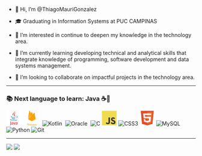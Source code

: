 

- 👋 Hi, I’m @ThiagoMauriGonzalez
- 🎓 Graduating in Information Systems at PUC CAMPINAS

- 👀 I’m interested in continue to deepen my knowledge in the technology area.
- 🌱 I’m currently learning developing technical and analytical skills that integrate knowledge of programming, software development and data systems management.
- 💞️ I’m looking to collaborate on impactful projects in the technology area.

---

### 📚 Next language to learn: Java ☕👀
 
<!---
ThiagoMauriGonzalez/ThiagoMauriGonzalez is a ✨ special ✨ repository because its `README.md` (this file) appears on your GitHub profile.
You can click the Preview link to take a look at your changes.
--->

<div>
  <img src="https://github.com/devicons/devicon/blob/master/icons/java/java-original-wordmark.svg" title="Java" alt="Java" width="40" height="40"/>&nbsp;
  <img src="https://github.com/devicons/devicon/blob/master/icons/firebase/firebase-plain-wordmark.svg" title="Firebase" alt="Firebase" width="40" height="40"/>&nbsp;
  <img src="https://cdn.jsdelivr.net/gh/devicons/devicon/icons/kotlin/kotlin-original.svg" width="40" height="40" alt="Kotlin"/>&nbsp;
  <img src="https://cdn.jsdelivr.net/gh/devicons/devicon/icons/oracle/oracle-original.svg" width="40" height="40" alt="Oracle"/>&nbsp;
  <img src="https://cdn.jsdelivr.net/gh/devicons/devicon/icons/c/c-original.svg" width="40" height="40" alt="C"/>
  <img src="https://github.com/devicons/devicon/blob/master/icons/javascript/javascript-original.svg" title="JavaScript" alt="JavaScript" width="40" height="40"/>
  <img src="https://cdn.jsdelivr.net/gh/devicons/devicon/icons/css3/css3-original.svg" width="40" height="40" alt="CSS3"/>
  <img src="https://github.com/devicons/devicon/blob/master/icons/html5/html5-original.svg" title="HTML5" alt="HTML" width="40" height="40"/>
  <img src="https://cdn.jsdelivr.net/gh/devicons/devicon/icons/mysql/mysql-original.svg" width="40" height="40" alt="MySQL"/>
  <img src="https://cdn.jsdelivr.net/gh/devicons/devicon/icons/python/python-original.svg" width="40" height="40" alt="Python"/>
  <img src="https://cdn.jsdelivr.net/gh/devicons/devicon/icons/git/git-original.svg" width="40" height="40" alt="Git"/>
</div>

---


<div align = "left">
<img height = "200em" src="https://github-readme-stats.vercel.app/api/top-langs/?username=ThiagoMauriGonzalez&show_icons=true&theme=bear&count_private=true"/>
<img height = "200em" src="https://github-readme-stats.vercel.app/api?username=ThiagoMauriGonzalez&show_icons=true&hide_rank=true&show_icons=true&theme=bear&count_private=true" />
</div>
